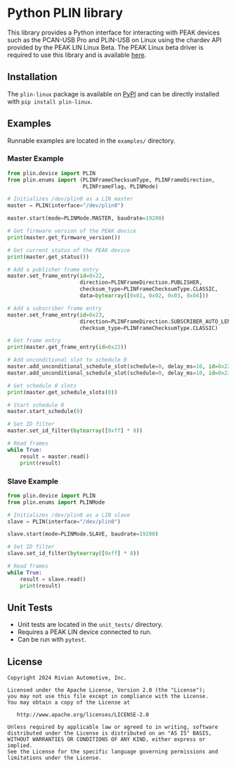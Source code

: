 # Python PLIN library
This library provides a Python interface for interacting with PEAK devices such as the PCAN-USB Pro and PLIN-USB on Linux using the chardev API provided by the PEAK LIN Linux Beta. The PEAK Linux beta driver is required to use this library and is available [here](https://forum.peak-system.com/viewtopic.php?t=5875).

## Installation
The `plin-linux` package is available on [PyPI](https://pypi.org/project/plin-linux/) and can be directly installed with `pip install plin-linux`.

## Examples
Runnable examples are located in the `examples/` directory.

### Master Example
```python
from plin.device import PLIN
from plin.enums import (PLINFrameChecksumType, PLINFrameDirection,
                        PLINFrameFlag, PLINMode)

# Initializes /dev/plin0 as a LIN master
master = PLIN(interface="/dev/plin0")

master.start(mode=PLINMode.MASTER, baudrate=19200)

# Get firmware version of the PEAK device
print(master.get_firmware_version())

# Get current status of the PEAK device
print(master.get_status())

# Add a publisher frame entry
master.set_frame_entry(id=0x22,
                       direction=PLINFrameDirection.PUBLISHER,
                       checksum_type=PLINFrameChecksumType.CLASSIC,
                       data=bytearray([0x01, 0x02, 0x03, 0x04]))

# Add a subscriber frame entry
master.set_frame_entry(id=0x23,
                       direction=PLINFrameDirection.SUBSCRIBER_AUTO_LEN,
                       checksum_type=PLINFrameChecksumType.CLASSIC)

# Get frame entry
print(master.get_frame_entry(id=0x22))

# Add unconditional slot to schedule 0
master.add_unconditional_schedule_slot(schedule=0, delay_ms=10, id=0x22)
master.add_unconditional_schedule_slot(schedule=0, delay_ms=10, id=0x23)

# Get schedule 0 slots
print(master.get_schedule_slots(0))

# Start schedule 0
master.start_schedule(0)

# Set ID filter
master.set_id_filter(bytearray([0xff] * 8))

# Read frames
while True:
    result = master.read()
    print(result)

```

### Slave Example
```python
from plin.device import PLIN
from plin.enums import PLINMode

# Initializes /dev/plin0 as a LIN slave
slave = PLIN(interface="/dev/plin0")

slave.start(mode=PLINMode.SLAVE, baudrate=19200)

# Set ID filter
slave.set_id_filter(bytearray([0xff] * 8))

# Read frames
while True:
    result = slave.read()
    print(result)

```

## Unit Tests
* Unit tests are located in the `unit_tests/` directory.
* Requires a PEAK LIN device connected to run.
* Can be run with `pytest`.

## License

    Copyright 2024 Rivian Automotive, Inc.

    Licensed under the Apache License, Version 2.0 (the "License");
    you may not use this file except in compliance with the License.
    You may obtain a copy of the License at

       http://www.apache.org/licenses/LICENSE-2.0

    Unless required by applicable law or agreed to in writing, software
    distributed under the License is distributed on an "AS IS" BASIS,
    WITHOUT WARRANTIES OR CONDITIONS OF ANY KIND, either express or implied.
    See the License for the specific language governing permissions and
    limitations under the License.
